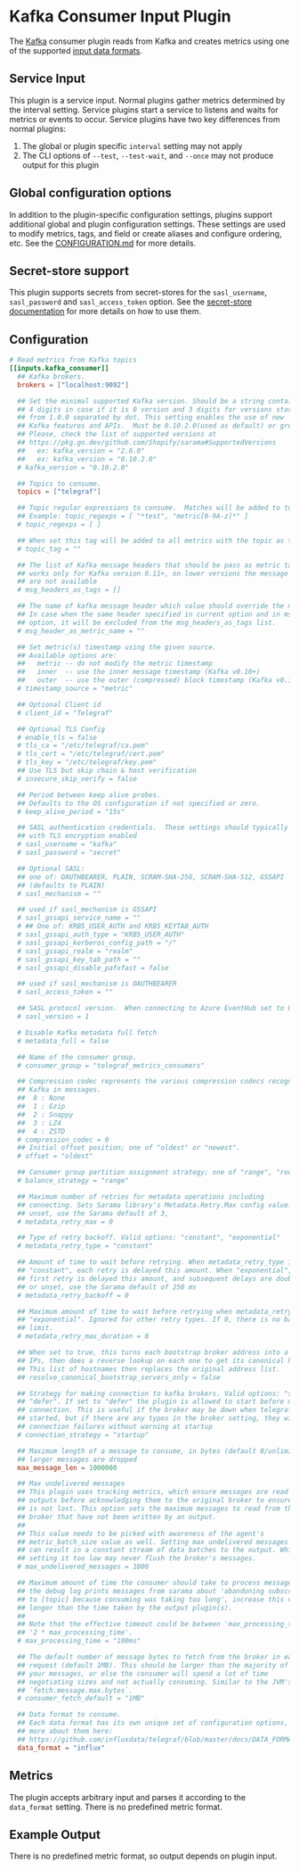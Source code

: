# Kafka Consumer Input Plugin

The [Kafka][kafka] consumer plugin reads from Kafka
and creates metrics using one of the supported [input data formats][].

## Service Input <!-- @/docs/includes/service_input.md -->

This plugin is a service input. Normal plugins gather metrics determined by the
interval setting. Service plugins start a service to listens and waits for
metrics or events to occur. Service plugins have two key differences from
normal plugins:

1. The global or plugin specific `interval` setting may not apply
2. The CLI options of `--test`, `--test-wait`, and `--once` may not produce
   output for this plugin

## Global configuration options <!-- @/docs/includes/plugin_config.md -->

In addition to the plugin-specific configuration settings, plugins support
additional global and plugin configuration settings. These settings are used to
modify metrics, tags, and field or create aliases and configure ordering, etc.
See the [CONFIGURATION.md][CONFIGURATION.md] for more details.

[CONFIGURATION.md]: ../../../docs/CONFIGURATION.md#plugins

## Secret-store support

This plugin supports secrets from secret-stores for the `sasl_username`,
`sasl_password` and `sasl_access_token` option.
See the [secret-store documentation][SECRETSTORE] for more details on how
to use them.

[SECRETSTORE]: ../../../docs/CONFIGURATION.md#secret-store-secrets

## Configuration

```toml @sample.conf
# Read metrics from Kafka topics
[[inputs.kafka_consumer]]
  ## Kafka brokers.
  brokers = ["localhost:9092"]

  ## Set the minimal supported Kafka version. Should be a string contains
  ## 4 digits in case if it is 0 version and 3 digits for versions starting
  ## from 1.0.0 separated by dot. This setting enables the use of new
  ## Kafka features and APIs.  Must be 0.10.2.0(used as default) or greater.
  ## Please, check the list of supported versions at
  ## https://pkg.go.dev/github.com/Shopify/sarama#SupportedVersions
  ##   ex: kafka_version = "2.6.0"
  ##   ex: kafka_version = "0.10.2.0"
  # kafka_version = "0.10.2.0"

  ## Topics to consume.
  topics = ["telegraf"]

  ## Topic regular expressions to consume.  Matches will be added to topics.
  ## Example: topic_regexps = [ "*test", "metric[0-9A-z]*" ]
  # topic_regexps = [ ]

  ## When set this tag will be added to all metrics with the topic as the value.
  # topic_tag = ""

  ## The list of Kafka message headers that should be pass as metric tags
  ## works only for Kafka version 0.11+, on lower versions the message headers
  ## are not available
  # msg_headers_as_tags = []

  ## The name of kafka message header which value should override the metric name.
  ## In case when the same header specified in current option and in msg_headers_as_tags
  ## option, it will be excluded from the msg_headers_as_tags list.
  # msg_header_as_metric_name = ""

  ## Set metric(s) timestamp using the given source.
  ## Available options are:
  ##   metric -- do not modify the metric timestamp
  ##   inner  -- use the inner message timestamp (Kafka v0.10+)
  ##   outer  -- use the outer (compressed) block timestamp (Kafka v0.10+)
  # timestamp_source = "metric"

  ## Optional Client id
  # client_id = "Telegraf"

  ## Optional TLS Config
  # enable_tls = false
  # tls_ca = "/etc/telegraf/ca.pem"
  # tls_cert = "/etc/telegraf/cert.pem"
  # tls_key = "/etc/telegraf/key.pem"
  ## Use TLS but skip chain & host verification
  # insecure_skip_verify = false

  ## Period between keep alive probes.
  ## Defaults to the OS configuration if not specified or zero.
  # keep_alive_period = "15s"

  ## SASL authentication credentials.  These settings should typically be used
  ## with TLS encryption enabled
  # sasl_username = "kafka"
  # sasl_password = "secret"

  ## Optional SASL:
  ## one of: OAUTHBEARER, PLAIN, SCRAM-SHA-256, SCRAM-SHA-512, GSSAPI
  ## (defaults to PLAIN)
  # sasl_mechanism = ""

  ## used if sasl_mechanism is GSSAPI
  # sasl_gssapi_service_name = ""
  # ## One of: KRB5_USER_AUTH and KRB5_KEYTAB_AUTH
  # sasl_gssapi_auth_type = "KRB5_USER_AUTH"
  # sasl_gssapi_kerberos_config_path = "/"
  # sasl_gssapi_realm = "realm"
  # sasl_gssapi_key_tab_path = ""
  # sasl_gssapi_disable_pafxfast = false

  ## used if sasl_mechanism is OAUTHBEARER
  # sasl_access_token = ""

  ## SASL protocol version.  When connecting to Azure EventHub set to 0.
  # sasl_version = 1

  # Disable Kafka metadata full fetch
  # metadata_full = false

  ## Name of the consumer group.
  # consumer_group = "telegraf_metrics_consumers"

  ## Compression codec represents the various compression codecs recognized by
  ## Kafka in messages.
  ##  0 : None
  ##  1 : Gzip
  ##  2 : Snappy
  ##  3 : LZ4
  ##  4 : ZSTD
  # compression_codec = 0
  ## Initial offset position; one of "oldest" or "newest".
  # offset = "oldest"

  ## Consumer group partition assignment strategy; one of "range", "roundrobin" or "sticky".
  # balance_strategy = "range"

  ## Maximum number of retries for metadata operations including
  ## connecting. Sets Sarama library's Metadata.Retry.Max config value. If 0 or
  ## unset, use the Sarama default of 3,
  # metadata_retry_max = 0

  ## Type of retry backoff. Valid options: "constant", "exponential"
  # metadata_retry_type = "constant"

  ## Amount of time to wait before retrying. When metadata_retry_type is
  ## "constant", each retry is delayed this amount. When "exponential", the
  ## first retry is delayed this amount, and subsequent delays are doubled. If 0
  ## or unset, use the Sarama default of 250 ms
  # metadata_retry_backoff = 0

  ## Maximum amount of time to wait before retrying when metadata_retry_type is
  ## "exponential". Ignored for other retry types. If 0, there is no backoff
  ## limit.
  # metadata_retry_max_duration = 0

  ## When set to true, this turns each bootstrap broker address into a set of
  ## IPs, then does a reverse lookup on each one to get its canonical hostname.
  ## This list of hostnames then replaces the original address list.
  ## resolve_canonical_bootstrap_servers_only = false

  ## Strategy for making connection to kafka brokers. Valid options: "startup",
  ## "defer". If set to "defer" the plugin is allowed to start before making a
  ## connection. This is useful if the broker may be down when telegraf is
  ## started, but if there are any typos in the broker setting, they will cause
  ## connection failures without warning at startup
  # connection_strategy = "startup"

  ## Maximum length of a message to consume, in bytes (default 0/unlimited);
  ## larger messages are dropped
  max_message_len = 1000000

  ## Max undelivered messages
  ## This plugin uses tracking metrics, which ensure messages are read to
  ## outputs before acknowledging them to the original broker to ensure data
  ## is not lost. This option sets the maximum messages to read from the
  ## broker that have not been written by an output.
  ##
  ## This value needs to be picked with awareness of the agent's
  ## metric_batch_size value as well. Setting max undelivered messages too high
  ## can result in a constant stream of data batches to the output. While
  ## setting it too low may never flush the broker's messages.
  # max_undelivered_messages = 1000

  ## Maximum amount of time the consumer should take to process messages. If
  ## the debug log prints messages from sarama about 'abandoning subscription
  ## to [topic] because consuming was taking too long', increase this value to
  ## longer than the time taken by the output plugin(s).
  ##
  ## Note that the effective timeout could be between 'max_processing_time' and
  ## '2 * max_processing_time'.
  # max_processing_time = "100ms"

  ## The default number of message bytes to fetch from the broker in each
  ## request (default 1MB). This should be larger than the majority of
  ## your messages, or else the consumer will spend a lot of time
  ## negotiating sizes and not actually consuming. Similar to the JVM's
  ## `fetch.message.max.bytes`.
  # consumer_fetch_default = "1MB"

  ## Data format to consume.
  ## Each data format has its own unique set of configuration options, read
  ## more about them here:
  ## https://github.com/influxdata/telegraf/blob/master/docs/DATA_FORMATS_INPUT.md
  data_format = "influx"
```

[kafka]: https://kafka.apache.org
[input data formats]: /docs/DATA_FORMATS_INPUT.md

## Metrics

The plugin accepts arbitrary input and parses it according to the `data_format`
setting. There is no predefined metric format.

## Example Output

There is no predefined metric format, so output depends on plugin input.
